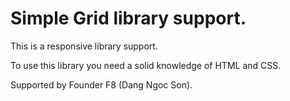 # Simple Grid library support.
This is a responsive library support.

To use this library you need a solid knowledge of HTML and CSS.

Supported by Founder F8 (Dang Ngoc Son).
